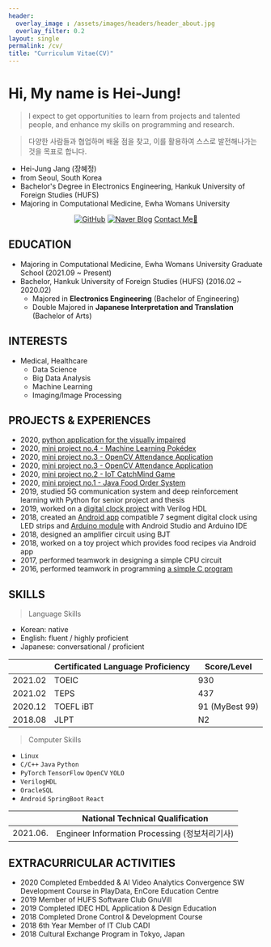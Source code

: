 ```yaml
---
header:
  overlay_image : /assets/images/headers/header_about.jpg
  overlay_filter: 0.2
layout: single
permalink: /cv/
title: "Curriculum Vitae(CV)"
---
```


# Hi, My name is Hei-Jung!

> I expect to get opportunities to learn from projects and talented people, and enhance my skills on programming and research.

> 다양한 사람들과 협업하며 배울 점을 찾고, 이를 활용하여 스스로 발전해나가는 것을 목표로 합니다.

- Hei-Jung Jang (장혜정)
- from Seoul, South Korea
- Bachelor's Degree in Electronics Engineering, Hankuk University of Foreign Studies (HUFS)
- Majoring in Computational Medicine, Ewha Womans University

<div align=center>

[![GitHub](http://img.shields.io/badge/-Tech%20blog-black?style=flat-square&logo=github&link=https://zzsza.github.io/)](https://github.com/hei-jung)
[![Naver Blog](https://img.shields.io/badge/naverblog-badge?style=flat-square&logo=Blogger&logoColor=white)](http://blog.naver.com/wkdgpwjd007)
[Contact Me📩](mailto:heijung.jang@ewhain.net)

</div>

## EDUCATION

- Majoring in Computational Medicine, Ewha Womans University Graduate School (2021.09 ~ Present)
- Bachelor, Hankuk University of Foreign Studies (HUFS) (2016.02 ~ 2020.02)
  - Majored in **Electronics Engineering** (Bachelor of Engineering)
  - Double Majored in **Japanese Interpretation and Translation** (Bachelor of Arts)

<!-- ## HONOURS & AWARDS

Second Distinction Scholarship, *2nd Semester of 2016*<br>
First Distinction Scholarship, *1st Semester of 2017* -->

## INTERESTS

- Medical, Healthcare
  - Data Science
  - Big Data Analysis
  - Machine Learning
  - Imaging/Image Processing

## PROJECTS & EXPERIENCES

<!-- - 2020, worked on a Web HMI project as a front end developer (business project)<br> -->
<!-- - 2019, worked on an Android app for the student cafeteria with Android Studio<br> -->
<!-- - 2019, studied deep learning with breast cancer dataset and Python<br> -->
- 2020, [python application for the visually impaired](https://github.com/hei-jung/Seesun)<br>
- 2020, [mini project no.4 - Machine Learning Pokédex](https://github.com/hei-jung/PokeDex)<br>
- 2020, [mini project no.3 - OpenCV Attendance Application](https://github.com/hei-jung/MiniProject_OpenCV)<br>
- 2020, [mini project no.3 - OpenCV Attendance Application](https://github.com/hei-jung/MiniProject_OpenCV)<br>
- 2020, [mini project no.2 - IoT CatchMind Game](https://github.com/hei-jung/catchmind_game)<br>
- 2020, [mini project no.1 - Java Food Order System](https://github.com/hei-jung/myDbApp)<br>
- 2019, studied 5G communication system and deep reinforcement learning with Python for senior project and thesis<br>
- 2019, worked on a [digital clock project](https://github.com/hei-jung/digitalClockHDL) with Verilog HDL<br>
- 2018, created an [Android app](https://github.com/hei-jung/LedControl) compatible 7 segment digital clock using LED strips and [Arduino module](https://github.com/hei-jung/LedControl_arduino) with Android Studio and Arduino IDE<br>
- 2018, designed an amplifier circuit using BJT<br>
- 2018, worked on a toy project which provides food recipes via Android app<br>
- 2017, performed teamwork in designing a simple CPU circuit<br>
- 2016, performed teamwork in programming [a simple C program](https://github.com/hei-jung/teamproject_heaven)

## SKILLS

> Language Skills

- Korean: native
- English: fluent / highly proficient
- Japanese: conversational / proficient

|   |Certificated Language Proficiency|Score/Level|
|---|---------------------------------|-----|
|2021.02|TOEIC|930|
|2021.02|TEPS|437|
|2020.12|TOEFL iBT|91 (MyBest 99)|
|2018.08|JLPT|N2|

<!-- |2020.09|FLEX| -->

> Computer Skills

- `Linux`
- `C/C++` `Java` `Python`
- `PyTorch` `TensorFlow` `OpenCV` `YOLO`
- `VerilogHDL`
- `OracleSQL`
- `Android` `SpringBoot` `React`
<!-- - `Windows` `Linux` `Mac` -->
<!-- - `OrCad` `MultiSim` `ModelSim` -->

|   |National Technical Qualification|
|---|--------------------------------|
|2021.06.|Engineer Information Processing (정보처리기사)|


## EXTRACURRICULAR ACTIVITIES

- 2020 Completed Embedded & AI Video Analytics Convergence SW Development Course in PlayData, EnCore Education Centre
- 2019 Member of HUFS Software Club GnuVill
- 2019 Completed IDEC HDL Application & Design Education
- 2018 Completed Drone Control & Development Course
- 2018 6th Year Member of IT Club CADI
- 2018 Cultural Exchange Program in Tokyo, Japan
<!-- - 2017 Math Tutor Volunteering -->
<!-- - 2016 Member of HUFS Dept. of EE Student Council -->
